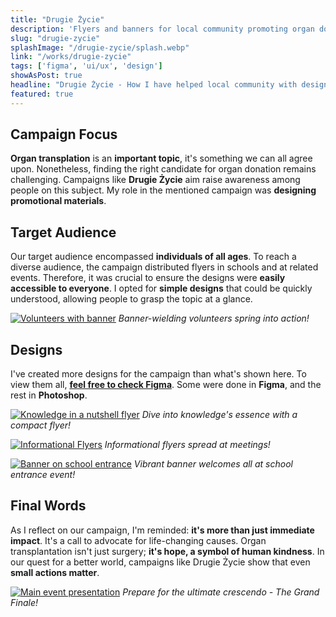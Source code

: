 ```yaml
---
title: "Drugie Życie"
description: 'Flyers and banners for local community promoting organ donation campaign.'
slug: "drugie-zycie"
splashImage: "/drugie-zycie/splash.webp"
link: "/works/drugie-zycie"
tags: ['figma', 'ui/ux', 'design']
showAsPost: true
headline: "Drugie Życie - How I have helped local community with designs?"
featured: true
---
```


## Campaign Focus

**Organ transplation** is an **important topic**, it's something we can all agree upon.
Nonetheless, finding the right candidate for organ donation remains challenging.
Campaigns like **Drugie Życie** aim raise awareness among people on this subject.
My role in the mentioned campaign was **designing promotional materials**.

## Target Audience

Our target audience encompassed **individuals of all ages**. To reach a diverse audience,
the campaign distributed flyers in schools and at related events.
Therefore, it was crucial to ensure the designs were **easily accessible to everyone**.
I opted for **simple designs** that could be quickly understood, allowing people to grasp the topic at a glance.

[![Volunteers with banner](/drugie-zycie/banner-in-use.jpg)](/drugie-zycie/banner-in-use.jpg)
*Banner-wielding volunteers spring into action!*

## Designs

I've created more designs for the campaign than what's shown here.
To view them all, **[feel free to check Figma](https://www.figma.com/file/1i6E1yI0MNBLCEiCwh9cOq/Flyers?type=design&node-id=22%3A401&mode=design&t=6p9g4W2a9Yog69VF-1)**.
Some were done in **Figma**, and the rest in **Photoshop**.

[![Knowledge in a nutshell flyer](/drugie-zycie/wiedza-w-pigulce.jpg)](/drugie-zycie/wiedza-w-pigulce.jpg)
*Dive into knowledge's essence with a compact flyer!*

[![Informational Flyers](/drugie-zycie/promotion-flyers.jpg)](/drugie-zycie/promotion-flyers.jpg)
*Informational flyers spread at meetings!*

[![Banner on school entrance](/drugie-zycie/banner-on-school.jpg)](/drugie-zycie/banner-on-school.jpg)
*Vibrant banner welcomes all at school entrance event!*

## Final Words

As I reflect on our campaign, I'm reminded: **it's more than just immediate impact**.
It's a call to advocate for life-changing causes.
Organ transplantation isn't just surgery; **it's hope, a symbol of human kindness**.
In our quest for a better world, campaigns like Drugie Życie show that even **small actions matter**.

[![Main event presentation](/drugie-zycie/finale.jpg)](/drugie-zycie/finale.jpg)
*Prepare for the ultimate crescendo - The Grand Finale!*
